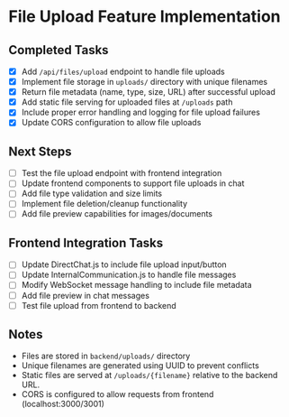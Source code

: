 # File Upload Feature Implementation

## Completed Tasks
- [x] Add `/api/files/upload` endpoint to handle file uploads
- [x] Implement file storage in `uploads/` directory with unique filenames
- [x] Return file metadata (name, type, size, URL) after successful upload
- [x] Add static file serving for uploaded files at `/uploads` path
- [x] Include proper error handling and logging for file upload failures
- [x] Update CORS configuration to allow file uploads

## Next Steps
- [ ] Test the file upload endpoint with frontend integration
- [ ] Update frontend components to support file uploads in chat
- [ ] Add file type validation and size limits
- [ ] Implement file deletion/cleanup functionality
- [ ] Add file preview capabilities for images/documents

## Frontend Integration Tasks
- [ ] Update DirectChat.js to include file upload input/button
- [ ] Update InternalCommunication.js to handle file messages
- [ ] Modify WebSocket message handling to include file metadata
- [ ] Add file preview in chat messages
- [ ] Test file upload from frontend to backend

## Notes
- Files are stored in `backend/uploads/` directory
- Unique filenames are generated using UUID to prevent conflicts
- Static files are served at `/uploads/{filename}` relative to the backend URL.
- CORS is configured to allow requests from frontend (localhost:3000/3001)
